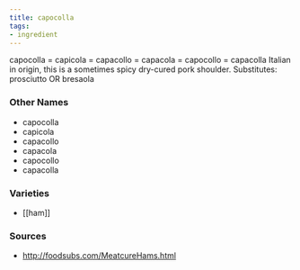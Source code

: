 ```yaml
---
title: capocolla
tags:
- ingredient
---
```

capocolla = capicola = capacollo = capacola = capocollo = capacolla Italian in origin, this is a sometimes spicy dry-cured pork shoulder. Substitutes: prosciutto OR bresaola

### Other Names

* capocolla
* capicola
* capacollo
* capacola
* capocollo
* capacolla

### Varieties

* [[ham]]

### Sources
* http://foodsubs.com/MeatcureHams.html
